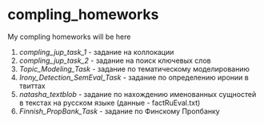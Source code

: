 # compling_homeworks
My compling homeworks will be here

<ol>
<li><i>compling_jup_task_1</i> - задание на коллокации</li>

<li><i>compling_jup_task_2</i> - задание на поиск ключевых слов</li>

<li><i>Topic_Modeling_Task</i> - задание по тематическому моделированию</li>

<li><i>Irony_Detection_SemEval_Task</i> - задание по определению иронии в твиттах</li>

<li><i>natasha_textblob</i> - задание по нахождению именованных сущностей в текстах на русском языке (данные - factRuEval.txt)</li>

<li><i>Finnish_PropBank_Task</i> - задание по Финскому Пропбанку</li>
</ol>
